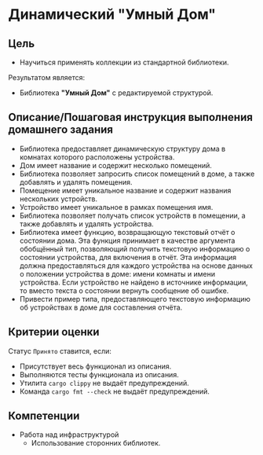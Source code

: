 # Динамический "Умный Дом"

## Цель

- Научиться применять коллекции из стандартной библиотеки.

Результатом является:

- Библиотека **"Умный Дом"** с редактируемой структурой.

## Описание/Пошаговая инструкция выполнения домашнего задания

- Библиотека предоставляет динамическую структуру дома в комнатах которого расположены устройства.
- Дом имеет название и содержит несколько помещений.
- Библиотека позволяет запросить список помещений в доме, а также добавлять и удалять помещения.
- Помещение имеет уникальное название и содержит названия нескольких устройств.
- Устройство имеет уникальное в рамках помещения имя.
- Библиотека позволяет получать список устройств в помещении, а также добавлять и удалять устройства.
- Библиотека имеет функцию, возвращающую текстовый отчёт о состоянии дома.
  Эта функция принимает в качестве аргумента обобщённый тип, позволяющий получить текстовую информацию
  о состоянии устройства, для включения в отчёт. Эта информация должна предоставляться
  для каждого устройства на основе данных о положении устройства в доме: имени комнаты и имени устройства.
  Если устройство не найдено в источнике информации, то вместо текста о состоянии вернуть сообщение об ошибке.
- Привести пример типа, предоставляющего текстовую информацию об устройствах в доме для составления отчёта.

## Критерии оценки

Статус `Принято` ставится, если:

- Присутствует весь функционал из описания.
- Выполняются тесты функционала из описания.
- Утилита `cargo clippy` не выдаёт предупреждений.
- Команда `cargo fmt --check` не выдаёт предупреждений.

## Компетенции

- Работа над инфраструктурой
  - Использование сторонних библиотек.
